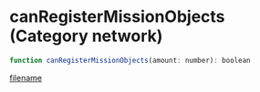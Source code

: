 # canRegisterMissionObjects (Category network)

```js
function canRegisterMissionObjects(amount: number): boolean
```

[filename](canRegisterMissionObjects_m.md ':include')